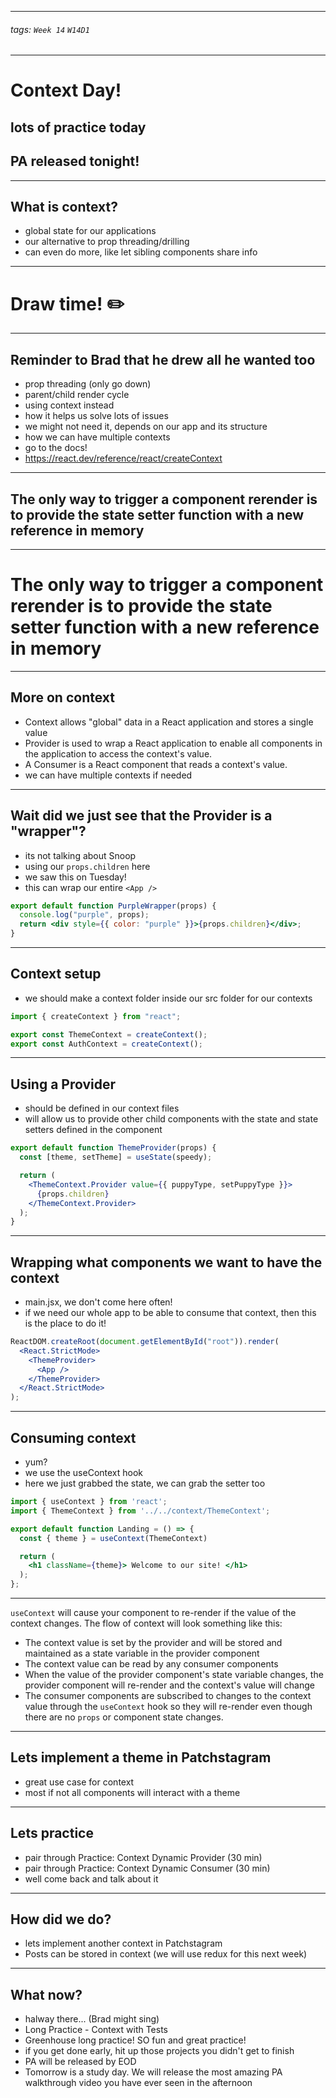 <style>
    .present {
        text-align: left;
    }
</style>

---

###### tags: `Week 14` `W14D1`

---

# Context Day!

## lots of practice today

## PA released tonight!

---

## What is context?

- global state for our applications
- our alternative to prop threading/drilling
- can even do more, like let sibling components share info

---

# Draw time! ✏️

---

## Reminder to Brad that he drew all he wanted too

- prop threading (only go down)
- parent/child render cycle
- using context instead
- how it helps us solve lots of issues
- we might not need it, depends on our app and its structure
- how we can have multiple contexts
- go to the docs!
- https://react.dev/reference/react/createContext

---

## The only way to trigger a component rerender is to provide the state setter function with a new reference in memory

---

# The only way to trigger a component rerender is to provide the state setter function with a new reference in memory

---

## More on context

- Context allows "global" data in a React application and stores a single value
- Provider is used to wrap a React application to enable all components in the application to access the context's value.
- A Consumer is a React component that reads a context's value.
- we can have multiple contexts if needed

---

## Wait did we just see that the Provider is a "wrapper"?

- its not talking about Snoop
- using our `props.children` here
- we saw this on Tuesday!
- this can wrap our entire `<App />`

```jsx
export default function PurpleWrapper(props) {
  console.log("purple", props);
  return <div style={{ color: "purple" }}>{props.children}</div>;
}
```

---

## Context setup

- we should make a context folder inside our src folder for our contexts

```jsx
import { createContext } from "react";

export const ThemeContext = createContext();
export const AuthContext = createContext();
```

---

## Using a Provider

- should be defined in our context files
- will allow us to provide other child components with the state and state setters defined in the component

```jsx
export default function ThemeProvider(props) {
  const [theme, setTheme] = useState(speedy);

  return (
    <ThemeContext.Provider value={{ puppyType, setPuppyType }}>
      {props.children}
    </ThemeContext.Provider>
  );
}
```

---

## Wrapping what components we want to have the context

- main.jsx, we don't come here often!
- if we need our whole app to be able to consume that context, then this is the place to do it!

```jsx
ReactDOM.createRoot(document.getElementById("root")).render(
  <React.StrictMode>
    <ThemeProvider>
      <App />
    </ThemeProvider>
  </React.StrictMode>
);
```

---

## Consuming context

- yum?
- we use the useContext hook
- here we just grabbed the state, we can grab the setter too

```jsx
import { useContext } from 'react';
import { ThemeContext } from '../../context/ThemeContext';

export default function Landing = () => {
  const { theme } = useContext(ThemeContext)

  return (
    <h1 className={theme}> Welcome to our site! </h1>
  );
};

```

---

`useContext` will cause your component to re-render if the value of the
context changes. The flow of context will look something like this:

- The context value is set by the provider and will be stored and maintained as a state variable in the provider component
- The context value can be read by any consumer components
- When the value of the provider component's state variable changes, the
  provider component will re-render and the context's value will change
- The consumer components are subscribed to changes to the context value through the `useContext` hook so they will re-render even though there are no `props` or component state changes.

---

## Lets implement a theme in Patchstagram

- great use case for context
- most if not all components will interact with a theme

---

## Lets practice

- pair through Practice: Context Dynamic Provider (30 min)
- pair through Practice: Context Dynamic Consumer (30 min)
- well come back and talk about it

---

## How did we do?

- lets implement another context in Patchstagram
- Posts can be stored in context (we will use redux for this next week)

---

## What now?

- halway there... (Brad might sing)
- Long Practice - Context with Tests
- Greenhouse long practice! SO fun and great practice!
- if you get done early, hit up those projects you didn't get to finish
- PA will be released by EOD
- Tomorrow is a study day. We will release the most amazing PA walkthrough video you have ever seen in the afternoon
